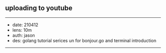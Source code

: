 ## uploading to youtube

---

- date: 210412
- lens: 10m
- auth: jason
- des: golang tutorial serices un for bonjour.go and terminal introduction
---

